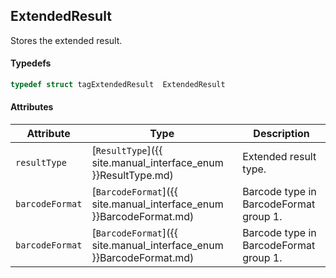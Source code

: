
## ExtendedResult
Stores the extended result. 

#### Typedefs

```cpp
typedef struct tagExtendedResult  ExtendedResult
```  

#### Attributes
  
| Attribute | Type | Description |
|---------- | ---- | ----------- |
| `resultType` | [`ResultType`]({{ site.manual_interface_enum }}ResultType.md) | Extended result type. |
| `barcodeFormat` | [`BarcodeFormat`]({{ site.manual_interface_enum }}BarcodeFormat.md)| Barcode type in BarcodeFormat group 1. |
| `barcodeFormat` | [`BarcodeFormat`]({{ site.manual_interface_enum }}BarcodeFormat.md)| Barcode type in BarcodeFormat group 1. |
